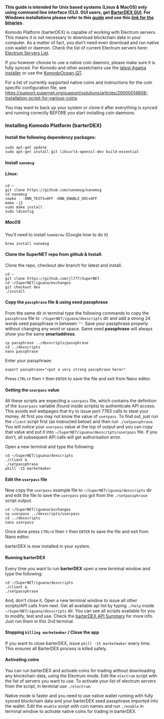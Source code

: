 **This guide is intended for Unix based systems (Linux & MacOS) only using command line interface (CLI). GUI users, get [BarterDEX GUI](https://github.com/KomodoPlatform/BarterDEX). For Windows installations please refer to this [guide](https://github.com/DeckerSU/SuperNET/blob/dev-decker-dev/iguana/dexscripts.win32/how_to_use.md) and use this [link for the binaries](https://github.com/KomodoPlatform/BarterDEX/tree/v0.8/assets/bin/win64).**

Komodo Platform (barterDEX) is capable of working with Electrum servers. This means it is not necessary to download blockchain data in your computer. As a matter of fact, you don't need even download and run native coin wallet or daemon.
Check the list of current Electrum servers here: [Electrum Servers List](https://github.com/KomodoPlatform/KomodoPlatform/wiki/Electrum-servers-list).

If you however choose to use a native coin daemon, please make sure it is fully synced. For Komodo and other assetchains use the [latest Agama installer](https://artifacts.supernet.org/latest/) or use the [KomodoOcean-QT](https://github.com/DeckerSU/komodo-qt/releases).

For a list of currently supported native coins and instructions for the coin specific configuration file, see https://support.supernet.org/support/solutions/articles/29000014808-installation-script-for-various-coins

You may want to back up your system or clone it after everything is synced and running correctly BEFORE you start installing coin daemons.

### Installing Komodo Platform (barterDEX)

#### Install the following dependency packages:

```shell
sudo apt-get update
sudo apt-get install git libcurl4-openssl-dev build-essential
```

#### Install `nanomsg`

##### Linux:

```shell
cd ~
git clone https://github.com/nanomsg/nanomsg
cd nanomsg
cmake . -DNN_TESTS=OFF -DNN_ENABLE_DOC=OFF
make -j2
sudo make install
sudo ldconfig
```

##### MacOS
You'll need to install `homebrew` (Google how to do it)

```
brew install nanomsg
```

#### Clone the SuperNET repo from github & Install:
Clone the repo, checkout dev branch for latest and install.

```shell
cd ~
git clone https://github.com/jl777/SuperNET
cd ~/SuperNET/iguana/exchanges
git checkout dev
./install
```

#### Copy the `passphrase` file & using seed passphrase

From the same dir in terminal type the following commands to copy the `passphrase` file to `~/SuperNET/iguana/dexscripts` dir and add a strong 24 words seed passphrase in between `""`. Save your passphrase properly without changing any word or space. Same seed **passphrase** will always show you the same **smartaddress**.

```shell
cp passphrase ../dexscripts/passphrase
cd ../dexscripts
nano passphrase
```
Enter your passphrase:

`export passphrase="<put a very strong passphrase here>"`

Press `CTRL+X` then `Y` then `ENTER` to save the file and exit from Nano editor.

#### Getting the `userpass` value

All these scripts are expecting a `userpass` file, which contains the definition of the `$userpass` variable (found inside scripts) to authenticate API access. This avoids evil webpages that try to issue port 7783 calls to steal your money. At first you may not know the value of `userpass`. To find out, just run the `client` script first (as instructed below) and then run `./setpassphrase`. You will notice your `userpass` value at the top of output and you can copy that value and put it into `~/SuperNET/iguana/dexscripts/userpass` file. If you don't, all subsequent API calls will get authorisation error.

Open a new terminal and type the following:

```shell
cd ~/SuperNET/iguana/dexscripts
./client &
./setpassphrase
pkill -15 marketmaker
```
#### Edit the `userpass` file
Now copy the `userpass` example file to `~/SuperNET/iguana/dexscripts` dir and edit the file to save the `userpass` you got from the `./setpassphrase` script output.

```shell
cd ~/SuperNET/iguana/exchanges
cp userpass ../dexscripts/userpass
cd ../dexscripts
nano userpass
```

Once done press `CTRL+X` then `Y` then `ENTER` to save the file and exit from Nano editor.

barterDEX is now installed in your system.

#### Running barterDEX

Every time you want to run **barterDEX** open a new terminal window and type the following:
```shell
cd ~/SuperNET/iguana/dexscripts
./client &
./setpassphrase
```
And, don't close it. Open a new terminal window to issue all other scripts/API calls from next. Get all available api list by typing `./help` inside `~/SuperNET/iguana/dexscripts` dir. You can see all scripts available for you to modify, test and use. Check the [barterDEX API Summary](https://github.com/KomodoPlatform/KomodoPlatform/wiki/BarterDEX-API-Summary-by-Category) for more info. Just run them in this 2nd terminal.

#### Stopping `killing marketmaker` / Close the app

If you want to close barterDEX, issue `pkill -15 marketmaker` every time. This ensures all BarterDEX process is killed safely.

#### Activating coins

You can run barterDEX and activate coins for trading without downloading any blockchain data, using the Electrum mode. Edit the `electrum` script with the list of servers you want to use.
To activate your list of electrum servers from the script, in terminal use `./electrum`.

Native mode is faster and you need to use native wallet running with fully synced blockchain data and your barterDEX seed passphrase imported into the wallet. Edit the `enable` script with coin names and run `./enable` in terminal window to activate native coins for trading in barterDEX.